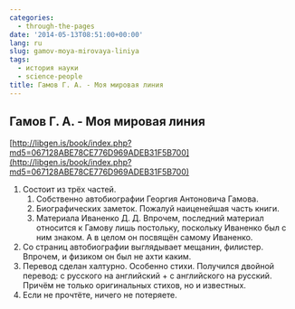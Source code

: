 ```yaml
---
categories:
  - through-the-pages
date: '2014-05-13T08:51:00+00:00'
lang: ru
slug: gamov-moya-mirovaya-liniya
tags:
  - история науки
  - science-people
title: Гамов Г. А. - Моя мировая линия
---
```





## Гамов Г. А. - Моя мировая линия

[http://libgen.is/book/index.php?md5=067128ABE78CE776D969ADEB31F5B700](http://libgen.is/book/index.php?md5=067128ABE78CE776D969ADEB31F5B700)  

1.  Состоит из трёх частей. 
    1. Собственно автобиографии Георгия Антоновича Гамова. 
    2. Биографических заметок. Пожалуй наиценейшая часть книги. 
    3. Материала Иваненко Д. Д. Впрочем, последний материал относится к Гамову лишь постольку, поскольку Иваненко был с ним знаком. А в целом он посвящён самому Иваненко.
2.  Со страниц автобиографии выглядывает мещанин, филистер. Впрочем, и физиком он был не ахти каким.
3.  Перевод сделан халтурно. Особенно стихи. Получился двойной перевод: с русского на английский + с английского на русский. Причём не только оригинальных стихов, но и известных.
4.  Если не прочтёте, ничего не потеряете.
